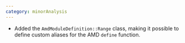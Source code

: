 ```yaml
---
category: minorAnalysis
---
```

* Added the `AmdModuleDefinition::Range` class, making it possible to define custom aliases for the AMD `define` function.
